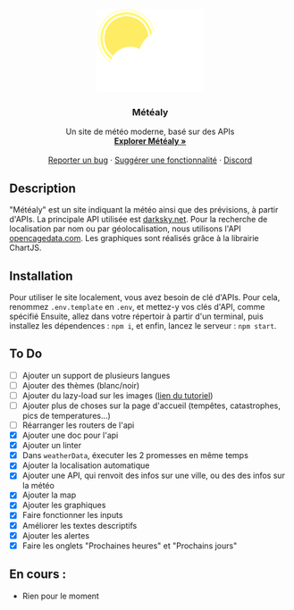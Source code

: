 <p align="center">
  <a href="http://localhost:3000/">
    <img src="public/assets/logo.png" alt="Metealy logo">
  </a>
</p>

<h3 align="center">Météaly</h3>

<p align="center">
  Un site de météo moderne, basé sur des APIs
  <br>
  <a href="http://localhost:3000/"><strong>Explorer Météaly »</strong></a>
  <br>
  <br>
  <a href="https://github.com/noftaly/SOON/issues/new?template=bug.md">Reporter un bug</a>
  ·
  <a href="https://github.com/noftaly/SOON/issues/new?template=feature.md&labels=feature">Suggérer une fonctionnalité</a>
  ·
  <a href="https://discord.gg/">Discord</a>
</p>

## Description

<p id="about">
  "Météaly" est un site indiquant la météo ainsi que des prévisions, à partir d'APIs. La principale API utilisée
  est <a href="https://darksky.net" target="_blank">darksky.net</a>. Pour la recherche de localisation par nom ou
  par géolocalisation, nous utilisons l'API <a href="https://opencagedata.com"
    target="_blank">opencagedata.com</a>. Les graphiques sont réalisés grâce à la librairie ChartJS.<br />
</p>

## Installation

Pour utiliser le site localement, vous avez besoin de clé d'APIs. Pour cela, renommez `.env.template` en `.env`, et mettez-y vos clés d'API, comme spécifié
Ensuite, allez dans votre répertoir à partir d'un terminal, puis installez les dépendences : `npm i`, et enfin, lancez le serveur : `npm start`.

## To Do

- [ ] Ajouter un support de plusieurs langues
- [ ] Ajouter des thèmes (blanc/noir)
- [ ] Ajouter du lazy-load sur les images ([lien du tutoriel](https://css-tricks.com/the-complete-guide-to-lazy-loading-images/))
- [ ] Ajouter plus de choses sur la page d'accueil (tempêtes, catastrophes, pics de temperatures...)
- [ ] Réarranger les routers de l'api
- [x] Ajouter une doc pour l'api
- [x] Ajouter un linter
- [x] Dans `weatherData`, éxecuter les 2 promesses en même temps
- [x] Ajouter la localisation automatique
- [x] Ajouter une API, qui renvoit des infos sur une ville, ou des des infos sur la météo
- [x] Ajouter la map
- [x] Ajouter les graphiques
- [x] Faire fonctionner les inputs
- [x] Améliorer les textes descriptifs
- [x] Ajouter les alertes
- [x] Faire les onglets "Prochaines heures" et "Prochains jours"

## En cours :

- Rien pour le moment
